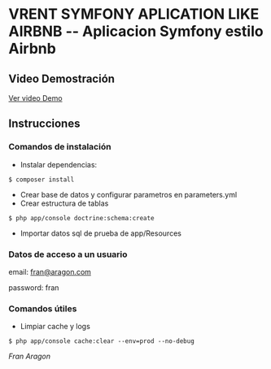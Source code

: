 # VRENT SYMFONY APLICATION LIKE AIRBNB -- Aplicacion Symfony estilo Airbnb

## Video Demostración

[Ver video Demo][14]

## Instrucciones

### Comandos de instalación

* Instalar dependencias:

 `$ composer install`

* Crear base de datos y configurar parametros en parameters.yml
* Crear estructura de tablas

`$ php app/console doctrine:schema:create`

* Importar datos sql de prueba de app/Resources

### Datos de acceso a un usuario

email: fran@aragon.com

password: fran

### Comandos útiles

* Limpiar cache y logs

`$ php app/console cache:clear --env=prod --no-debug`

[14]: https://www.youtube.com

*Fran Aragon*